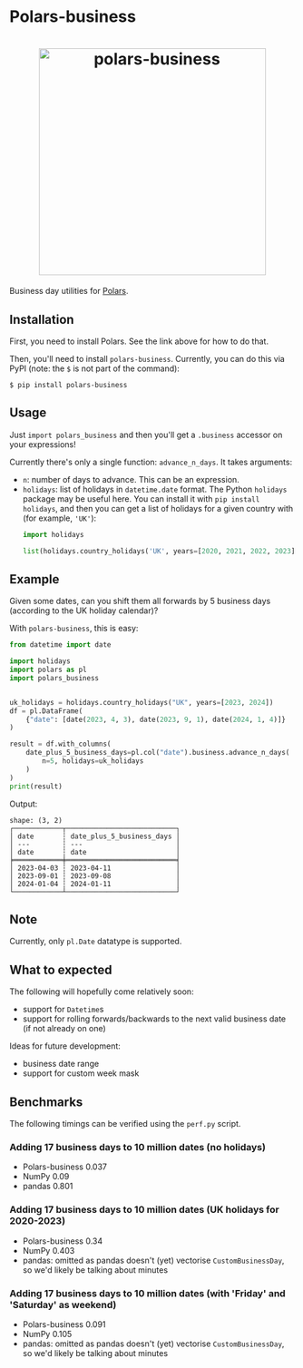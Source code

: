 # Polars-business

<h1 align="center">
	<img
		width="400"
		alt="polars-business"
		src="./assets/polars-business.png">
</h1>

Business day utilities for [Polars](https://www.pola.rs/).

Installation
------------

First, you need to install Polars. See the link above for how to do that.

Then, you'll need to install `polars-business`. Currently, you can do this via PyPI (note: the `$` is not part of the command):
```console
$ pip install polars-business
```

Usage
-----

Just `import polars_business` and then you'll get a `.business` accessor
on your expressions!

Currently there's only a single function: `advance_n_days`. It takes arguments:
- `n`: number of days to advance. This can be an expression.
- `holidays`: list of holidays in `datetime.date` format. The Python `holidays` package may
  be useful here. You can install it with `pip install holidays`, and then you can get a list
  of holidays for a given country with (for example, `'UK'`):
  ```python
  import holidays 

  list(holidays.country_holidays('UK', years=[2020, 2021, 2022, 2023]))
  ```

Example
-------

Given some dates, can you shift them all forwards by 5 business days (according to the UK holiday calendar)?

With `polars-business`, this is easy:
```python
from datetime import date

import holidays
import polars as pl
import polars_business


uk_holidays = holidays.country_holidays("UK", years=[2023, 2024])
df = pl.DataFrame(
    {"date": [date(2023, 4, 3), date(2023, 9, 1), date(2024, 1, 4)]}
)

result = df.with_columns(
    date_plus_5_business_days=pl.col("date").business.advance_n_days(
        n=5, holidays=uk_holidays
    )
)
print(result)
```
Output:
```console
shape: (3, 2)
┌────────────┬───────────────────────────┐
│ date       ┆ date_plus_5_business_days │
│ ---        ┆ ---                       │
│ date       ┆ date                      │
╞════════════╪═══════════════════════════╡
│ 2023-04-03 ┆ 2023-04-11                │
│ 2023-09-01 ┆ 2023-09-08                │
│ 2024-01-04 ┆ 2024-01-11                │
└────────────┴───────────────────────────┘
```

Note
----
Currently, only `pl.Date` datatype is supported.

What to expected
----------------
The following will hopefully come relatively soon:
- support for `Datetime`s
- support for rolling forwards/backwards to the next
  valid business date (if not already on one)

Ideas for future development:
- business date range
- support for custom week mask

Benchmarks
----------

The following timings can be verified using the `perf.py` script.

### Adding 17 business days to 10 million dates (no holidays)

- Polars-business 0.037
- NumPy 0.09
- pandas 0.801

### Adding 17 business days to 10 million dates (UK holidays for 2020-2023)

- Polars-business 0.34
- NumPy 0.403
- pandas: omitted as pandas doesn't (yet) vectorise `CustomBusinessDay`, so
  we'd likely be talking about minutes

### Adding 17 business days to 10 million dates (with 'Friday' and 'Saturday' as weekend)

- Polars-business 0.091
- NumPy 0.105
- pandas: omitted as pandas doesn't (yet) vectorise `CustomBusinessDay`, so
  we'd likely be talking about minutes
